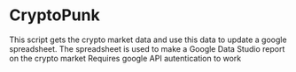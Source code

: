 # CryptoPunk
This script gets the crypto market data
and use this data to update a google spreadsheet. 
The spreadsheet is used to make a Google Data Studio report on the crypto market
Requires google API autentication to work
